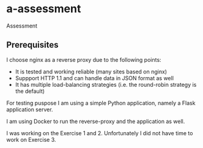 # a-assessment
Assessment

## Prerequisites
I choose nginx as a reverse proxy due to the following points:
- It is tested and working reliable (many sites based on nginx)
- Suppport HTTP 1.1 and can handle data in JSON format as well
- It has multiple load-balancing strategies (i.e. the round-robin strategy is the default)

For testing puspose I am using a simple Python application, namely a Flask application server.

I am using Docker to run the reverse-proxy and the application as well.

I was working on the Exercise 1 and 2. Unfortunately I did not have time to work on Exercise 3.


